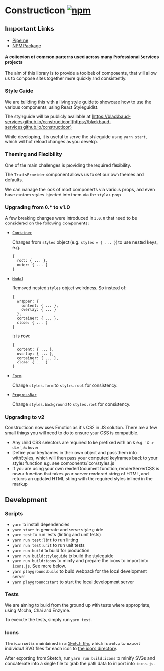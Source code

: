 
# Constructicon [![npm](https://img.shields.io/npm/v/constructicon.svg?style=flat-square)](https://www.npmjs.com/package/constructicon)

## Important Links

- [Pipeline](https://app.circleci.com/pipelines/github/blackbaud-services/constructicon)
- [NPM Package](https://www.npmjs.com/package/constructicon)


#### A collection of common patterns used across many Professional Services projects.

The aim of this library is to provide a toolbelt of components, that will allow us to compose sites together more quickly and consistently.

### Style Guide

We are building this with a living style guide to showcase how to use the various components, using React Styleguidist.

The styleguide will be publicly available at [https://blackbaud-services.github.io/constructicon](https://blackbaud-services.github.io/constructicon)

While developing, it is useful to serve the styleguide using `yarn start`, which will hot reload changes as you develop.

### Theming and Flexibility

One of the main challenges is providing the required flexibility.

The `TraitsProvider` component allows us to set our own themes and defaults.

We can manage the look of most components via various props, and even have custom styles injected into them via the `styles` prop.

### Upgrading from 0.* to v1.0

A few breaking changes were introduced in `1.0.0` that need to be considered on the following components:

- [`Container`](https://blackbaud-services.github.io/constructicon/#Container)

  Changes from `styles` object (e.g. `styles = { ... }`) to use nested keys, e.g.

  ```
  {
    root: { ... },
    outer: { ... }
  }
  ```

- [`Modal`](https://blackbaud-services.github.io/constructicon/#Modal)

  Removed nested `styles` object weirdness. So instead of:

  ```
  {
    wrapper: {
      content: { ... },
      overlay: { ... }
    },
    container: { ... },
    close: { ... }
  }
  ```

  It is now:

  ```
  {
    content: { ... },
    overlay: { ... },
    container: { ... },
    close: { ... }
  }
  ```

- [`Form`](https://blackbaud-services.github.io/constructicon/#Form)

  Change `styles.form` to `styles.root` for consistency.

- [`ProgressBar`](https://blackbaud-services.github.io/constructicon/#ProgressBar)

  Change `styles.background` to `styles.root` for consistency.

### Upgrading to v2

Constructicon now uses Emotion as it's CSS in JS solution. There are a few small things you will need to do to ensure your CSS is compatible.

- Any child CSS selectors are required to be prefixed with an `&` e.g. `'& > div'`, `&:hover`
- Define your keyframes in their own object and pass them into withStyles, which will then pass your computed keyframes back to your styles function e.g. see components/icon/styles.js
- If you are using your own renderDocument function, renderServerCSS is now a function that takes your server rendered string of HTML, and returns an updated HTML string with the required styles inlined in the markup

## Development

### Scripts

- `yarn` to install dependencies
- `yarn start` to generate and serve style guide
- `yarn test` to run tests (linting and unit tests)
- `yarn run test:lint` to run linting
- `yarn run test:unit` to run unit tests
- `yarn run build` to build for production
- `yarn run build:styleguide` to build the styleguide
- `yarn run build:icons` to minify and prepare the icons to import into `icons.js`. See more below.
- `yarn playground:build` to build webpack for the local development server
- `yarn playground:start` to start the local development server

### Tests

We are aiming to build from the ground up with tests where appropriate, using Mocha, Chai and Enzyme.

To execute the tests, simply run `yarn test`.

### Icons

The icon set is maintained in a [Sketch file](https://github.com/blackbaud-services/constructicon/blob/master/icons.sketch), which is setup to export individual SVG files for each icon to [the icons directory](https://github.com/blackbaud-services/constructicon/tree/master/icons).

After exporting from Sketch, run `yarn run build:icons` to minify SVGs and concatenate into a single file to grab the path data to import into `icons.js`.
